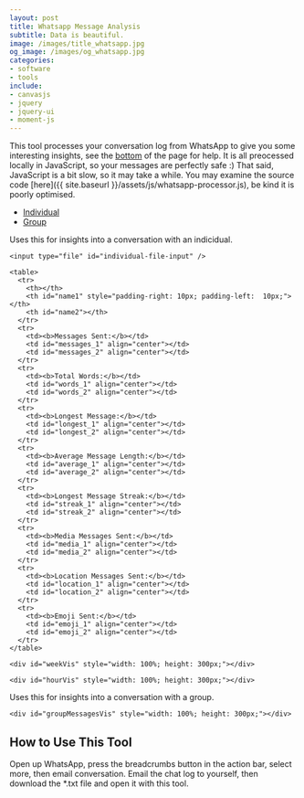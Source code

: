 ```yaml
---
layout: post
title: Whatsapp Message Analysis
subtitle: Data is beautiful.
image: /images/title_whatsapp.jpg
og_image: /images/og_whatsapp.jpg
categories:
- software
- tools
include:
- canvasjs
- jquery
- jquery-ui
- moment-js
---
```


<script>
  $( function() {
    $( "#tabs" ).tabs();
  } );
</script>

This tool processes your conversation log from WhatsApp to give you some interesting insights, see the [bottom](#how-to-use-this-tool) of the page for help. It is all preocessed locally in JavaScript, so your messages are perfectly safe :) That said, JavaScript is a bit slow, so it may take a while. You may examine the source code [here]({{ site.baseurl }}/assets/js/whatsapp-processor.js), be kind it is poorly optimised.

<script type="text/javascript" src="{{ site.baseurl }}/assets/js/whatsapp-processor.js"></script>

<div id="tabs">
  <ul>
    <li><a href="#tabs-1">Individual</a></li>
    <li><a href="#tabs-2">Group</a></li>
  </ul>
  <div id="tabs-1">
    <p>Uses this for insights into a conversation with an indicidual.</p>

	<input type="file" id="individual-file-input" />

	<table>
	  <tr>
	    <th></th>
	    <th id="name1" style="padding-right: 10px; padding-left:  10px;"></th>
	    <th id="name2"></th>
	  </tr>
	  <tr>
	    <td><b>Messages Sent:</b></td>
	    <td id="messages_1" align="center"></td>
	    <td id="messages_2" align="center"></td>
	  </tr>
	  <tr>
	    <td><b>Total Words:</b></td>
	    <td id="words_1" align="center"></td>
	    <td id="words_2" align="center"></td>
	  </tr>
	  <tr>
	    <td><b>Longest Message:</b></td>
	    <td id="longest_1" align="center"></td>
	    <td id="longest_2" align="center"></td>
	  </tr>
	  <tr>
	    <td><b>Average Message Length:</b></td>
	    <td id="average_1" align="center"></td>
	    <td id="average_2" align="center"></td>
	  </tr>
	  <tr>
	    <td><b>Longest Message Streak:</b></td>
	    <td id="streak_1" align="center"></td>
	    <td id="streak_2" align="center"></td>
	  </tr>
	  <tr>
	    <td><b>Media Messages Sent:</b></td>
	    <td id="media_1" align="center"></td>
	    <td id="media_2" align="center"></td>
	  </tr>
	  <tr>
	    <td><b>Location Messages Sent:</b></td>
	    <td id="location_1" align="center"></td>
	    <td id="location_2" align="center"></td>
	  </tr>
	  <tr>
	    <td><b>Emoji Sent:</b></td>
	    <td id="emoji_1" align="center"></td>
	    <td id="emoji_2" align="center"></td>
	  </tr>
	</table>

	<div id="weekVis" style="width: 100%; height: 300px;"></div>

	<div id="hourVis" style="width: 100%; height: 300px;"></div>
  </div>
  <div id="tabs-2">
    <p>Uses this for insights into a conversation with a group.</p>
    
    <div id="groupMessagesVis" style="width: 100%; height: 300px;"></div>
  </div>
</div>

## How to Use This Tool

Open up WhatsApp, press the breadcrumbs button in the action bar, select more, then email conversation. Email the chat log to yourself, then download the *.txt file and open it with this tool.

<script type="text/javascript">
var weekChart = new CanvasJS.Chart("weekVis", {
	animationEnabled: true,
	theme: "light2",
	title:{
		text: "Message Distribution Over Days of the Week"
	},
	axisY: {
		title: "Messages"
	},
	data: [{        
		type: "column", 
		showInLegend: true,
		name: "Person1",
		dataPoints: [
			{ y: 0, label: "Monday" },
			{ y: 0,  label: "Tuesday" },
			{ y: 0,  label: "Wednesday" },
			{ y: 0,  label: "Thurday" },
			{ y: 0,  label: "Friday" },
			{ y: 0, label: "Saturday" },
			{ y: 0,  label: "Sunday" }
		]
	},
	{        
		type: "column", 
		showInLegend: true,
		name: "Person2",
		dataPoints: [
			{ y: 0, label: "Monday" },
			{ y: 0,  label: "Tuesday" },
			{ y: 0,  label: "Wednesday" },
			{ y: 0,  label: "Thurday" },
			{ y: 0,  label: "Friday" },
			{ y: 0, label: "Saturday" },
			{ y: 0,  label: "Sunday" }
		]
	}]
});
weekChart.render();

var hourChart = new CanvasJS.Chart("hourVis", {
	theme:"light2",
	animationEnabled: true,
	title:{
		text: "Message Distribution Over Hours of the Day"
	},
	axisY :{
		includeZero: false,
		title: "Number of Messages"
	},
	toolTip: {
		shared: "true"
	},
	legend:{
		cursor:"pointer"
	},
	data: [{
		type: "spline",
		showInLegend: true,
		name: "Person1",
		dataPoints: [
			{ label: "0:00", y: 0 },
			{ label: "1:00", y: 0 },
			{ label: "2:00", y: 0 },
			{ label: "3:00", y: 0 },
			{ label: "4:00", y: 0 },
			{ label: "5:00", y: 0 },
			{ label: "6:00", y: 0 },
			{ label: "7:00", y: 0 },
			{ label: "8:00", y: 0 },
			{ label: "9:00", y: 0 },
			{ label: "10:00", y: 0 },
			{ label: "11:00", y: 0 },
			{ label: "12:00", y: 0 },
			{ label: "13:00", y: 0 },
			{ label: "14:00", y: 0 },
			{ label: "15:00", y: 0 },
			{ label: "16:00", y: 0 },
			{ label: "17:00", y: 0 },
			{ label: "18:00", y: 0 },
			{ label: "19:00", y: 0 },
			{ label: "20:00", y: 0 },
			{ label: "21:00", y: 0 },
			{ label: "22:00", y: 0 },
			{ label: "23:00", y: 0 }
		]
	},
	{
		type: "spline", 
		showInLegend: true,
		name: "Person2",
		dataPoints: [
			{ label: "0:00", y: 0 },
			{ label: "1:00", y: 0 },
			{ label: "2:00", y: 0 },
			{ label: "3:00", y: 0 },
			{ label: "4:00", y: 0 },
			{ label: "5:00", y: 0 },
			{ label: "6:00", y: 0 },
			{ label: "7:00", y: 0 },
			{ label: "8:00", y: 0 },
			{ label: "9:00", y: 0 },
			{ label: "10:00", y: 0 },
			{ label: "11:00", y: 0 },
			{ label: "12:00", y: 0 },
			{ label: "13:00", y: 0 },
			{ label: "14:00", y: 0 },
			{ label: "15:00", y: 0 },
			{ label: "16:00", y: 0 },
			{ label: "17:00", y: 0 },
			{ label: "18:00", y: 0 },
			{ label: "19:00", y: 0 },
			{ label: "20:00", y: 0 },
			{ label: "21:00", y: 0 },
			{ label: "22:00", y: 0 },
			{ label: "23:00", y: 0 }
		]
	}]
});
hourChart.render();
var groupMessagesChart = new CanvasJS.Chart("groupMessagesVis", {
	animationEnabled: true,
	theme: "light2",
	title:{
		text: "Messages Sent by Each Member"
	},
	axisY: {
		title: "Messages"
	},
	data: [{        
		type: "column", 
		dataPoints: []
	}]
});
groupMessagesChart.render();

// Opens the individual chat log
function readSingleFile(e) {
  var file = e.target.files[0];
  if (!file) {
    return;
  }
  var reader = new FileReader();
  reader.onload = function(e) {
    var contents = e.target.result;
    processMessagesFile(contents);
  };
  reader.readAsText(file);
}

// Opens the group chat log
function readGroupFile(e) {
  var file = e.target.files[0];
  if (!file) {
    return;
  }
  var reader = new FileReader();
  reader.onload = function(e) {
    var contents = e.target.result;
    processMessagesFile(contents);
  };
  reader.readAsText(file);
}

function processMessagesFile(text) {
	let messages = processMessages(text);
	let frequency = messageFrequency(messages);
	let names = getCorrespondentsNames(frequency);
	let numMessages = messageCount(messages, names);
	let numWords = wordCount(messages, names);
	let longestMsg = longestMessage(messages, names);
	let wpm = wordsPerMessage(numMessages, numWords, names);
	let longestStreak = messageStreak(messages, names);
	let numMedia = mediaMessageCount(messages, names);
	let numLocations = locationMessageCount(messages, names);
	let numEmoji = emojiCount(messages, names);
	let weekMessages = messageDayOfWeek(messages, names);
	let timeMessages = messageTime(messages, names);

	$('#name1').html(names[0]);
	$('#name2').html(names[1]);
	$('#messages_1').html(numMessages[names[0]]);
	$('#messages_2').html(numMessages[names[1]]);
	$('#words_1').html(numWords[names[0]]);
	$('#words_2').html(numWords[names[1]]);
	$('#longest_1').html(longestMsg[names[0]]);
	$('#longest_2').html(longestMsg[names[1]]);
	$('#average_1').html(+wpm[names[0]].toFixed(2));
	$('#average_2').html(+wpm[names[1]].toFixed(2));
	$('#streak_1').html(longestStreak[names[0]]);
	$('#streak_2').html(longestStreak[names[1]]);
	$('#media_1').html(numMedia[names[0]]);
	$('#media_2').html(numMedia[names[1]]);
	$('#location_1').html(numLocations[names[0]]);
	$('#location_2').html(numLocations[names[1]]);
	$('#emoji_1').html(numEmoji[names[0]]);
	$('#emoji_2').html(numEmoji[names[1]]);
	
	weekChartUpdate(names, weekMessages);
	hourChartUpdate(names, timeMessages);
}

function weekChartUpdate(names, data) {
	for (let i=0; i<2; i++) {
		weekChart.options.data[i].name = names[i];
		weekChart.options.data[i].dataPoints[0].y = data[names[i]].monday;
		weekChart.options.data[i].dataPoints[1].y = data[names[i]].tuesday;
		weekChart.options.data[i].dataPoints[2].y = data[names[i]].wednesday;
		weekChart.options.data[i].dataPoints[3].y = data[names[i]].thursday;
		weekChart.options.data[i].dataPoints[4].y = data[names[i]].friday;
		weekChart.options.data[i].dataPoints[5].y = data[names[i]].saturday;
		weekChart.options.data[i].dataPoints[6].y = data[names[i]].sunday;
	}
	weekChart.render();
}

function hourChartUpdate(names, data) {
	for (let i=0; i<2; i++) {
		hourChart.options.data[i].name = names[i];
		for (let j=0; j<24; j++) {
			hourChart.options.data[i].dataPoints[j].y = data[names[i]][j*4] + data[names[i]][j*4+1] + data[names[i]][j*4+2] + data[names[i]][j*4+3];
		}
	}
	hourChart.render();
}

function processGroupMessagesFile(text) {
	let messages = processMessages(text);
	let frequency = messageFrequency(messages, true);
	
	let keys = Object.keys(frequency);
	groupMessagesChart.options.data[i].dataPoints = [];
	for (let i=0; i<keys.length; i++)
		groupMessagesChart.options.data[0].dataPoints.push({ label: keys[i], y: frequency[keys[i]] });
	groupMessagesChart.render();
}

document.getElementById('individual-file-input').addEventListener('change', readSingleFile, false);
document.getElementById('group-file-input').addEventListener('change', readGroupFile, false);
</script>